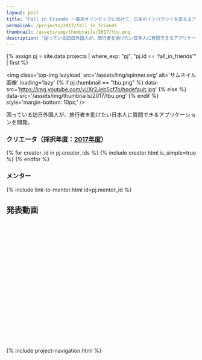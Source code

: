 ```yaml
---
layout: post
title: "Fall in Friends ～東京オリンピックに向けて、日本のインバウンドを変えるアプリを作る ～"
permalink: /projects/2017/fall_in_friends
thumbnail: /assets/img/thumbnails/2017/tbu.png
description: "困っている訪日外国人が、旅行者を助けたい日本人に質問できるアプリケーションを開発。"
---
```


{% assign pj = site.data.projects | where_exp: "pj", "pj.id == 'fall_in_friends'" | first %}

<img class='top-img lazyload' src='/assets/img/spinner.svg' alt='サムネイル画像' loading='lazy'
{% if pj.thumbnail == "tbu.png" %} data-src='https://img.youtube.com/vi/Xr2Jeb5cf7o/hqdefault.jpg'
{% else %}                         data-src='/assets/img/thumbnails/2017/tbu.png'
{% endif %}                        style='margin-bottom: 10px;' />

困っている訪日外国人が、旅行者を助けたい日本人に質問できるアプリケーションを開発。

### クリエータ（採択年度：<a href='/projects/2017'>2017年度</a>）
<p>
{% for creator_id in pj.creator_ids %}
  {% include creator.html is_simple=true %}
{% endfor %}
</p>

### メンター
<p>{% include link-to-mentor.html id=pj.mentor_id %}</p>

## 発表動画
<div class="youtube">
  <iframe width="560" height="315" class="lazyload" data-src="https://www.youtube.com/embed/Xr2Jeb5cf7o?rel=0" frameborder="0" allowfullscreen=""></iframe>
</div>

{% include project-navigation.html %}

